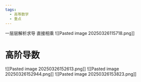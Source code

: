 ```yaml
---
tags:
  - 高等数学
  - 重点
---
```

一层层解析求导 直接相乘
![[Pasted image 20250326115718.png]]


# 高阶导数
![[Pasted image 20250326152613.png]]
![[Pasted image 20250326152944.png]]
![[Pasted image 20250326153823.png]]